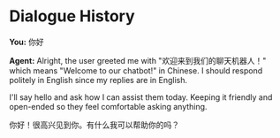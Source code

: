 # Dialogue History

**You:** 你好

**Agent:** <think>
Alright, the user greeted me with "欢迎来到我们的聊天机器人！" which means "Welcome to our chatbot!" in Chinese. I should respond politely in English since my replies are in English.

I'll say hello and ask how I can assist them today. Keeping it friendly and open-ended so they feel comfortable asking anything.
</think>

你好！很高兴见到你。有什么我可以帮助你的吗？

